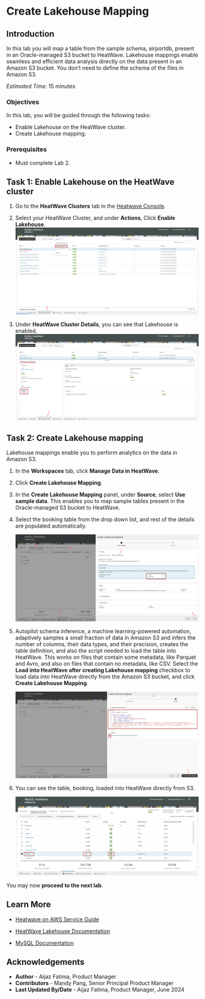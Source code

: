 # Create Lakehouse Mapping

## Introduction

In this lab you will map a table from the sample schema, airportdb, present in an Oracle-managed S3 bucket to HeatWave. Lakehouse mappings enable seamless and efficient data analysis directly on the data present in an Amazon S3 bucket. You don’t need to define the schema of the files in Amazon S3.  

_Estimated Time:_ 15 minutes

### Objectives

In this lab, you will be guided through the following tasks:

- Enable Lakehouse on the HeatWave cluster.
- Create Lakehouse mapping.

### Prerequisites

- Must complete Lab 2.

## Task 1:  Enable Lakehouse on the HeatWave cluster

1. Go to the **HeatWave Clusters** tab in the [Heatwave Console](https://cloud.mysql.com).

2. Select your HeatWave Cluster, and under **Actions**, Click **Enable Lakehouse**. 
    ![Enable Lakehouse](./images/1-enable-lakehouse.png "Enable Lakehouse")

3. Under **HeatWave Cluster Details**, you can see that Lakehouse is enabled.
    ![Lakehouse enabled](./images/2-lakehouse-enabled.png "Lakehouse enabled")

## Task 2: Create Lakehouse mapping

Lakehouse mappings enable you to perform analytics on the data in Amazon S3. 

1. In the **Workspaces** tab, click **Manage Data in HeatWave**.

2. Click **Create Lakehouse Mapping**.

3. In the **Create Lakehouse Mapping** panel, under **Source**, select **Use sample data**. This enables you to map sample tables present in the Oracle-managed S3 bucket to HeatWave. 

4. Select the booking table from the drop down list, and rest of the details are populated automatically.

    ![Create Lakehouse mapping](./images/6-create-lakehouse-mapping.png "Create Lakehouse mapping")

5. Autopilot schema inference, a machine learning-powered automation, adaptively samples a small fraction of data in Amazon S3 and infers the number of columns, their data types, and their precision, creates the table definition, and also the script needed to load the table into HeatWave. This works on files that contain some metadata, like Parquet and Avro, and also on files that contain no metadata, like CSV.
Select the **Load into HeatWave after creating Lakehouse mapping** checkbox to load data into HeatWave directly from the Amazon S3 bucket, and click **Create Lakehouse Mapping**. 

    ![Auto schema inference](./images/7-auto-schema-inference.png "Auto schema inference")

6. You can see the table, booking, loaded into HeatWave directly from S3.

    ![Loaded table](./images/8-loaded-table.png "Loaded table")

You may now **proceed to the next lab**.

## Learn More

- [Heatwave on AWS Service Guide](https://dev.mysql.com/doc/heatwave-aws/en/)

- [HeatWave Lakehouse Documentation](https://dev.mysql.com/doc/heatwave/en/mys-hw-lakehouse.html)

- [MySQL Documentation](https://dev.mysql.com/)


## Acknowledgements

- **Author** - Aijaz Fatima, Product Manager
- **Contributors** - Mandy Pang, Senior Principal Product Manager
- **Last Updated By/Date** - Aijaz Fatima, Product Manager, June 2024